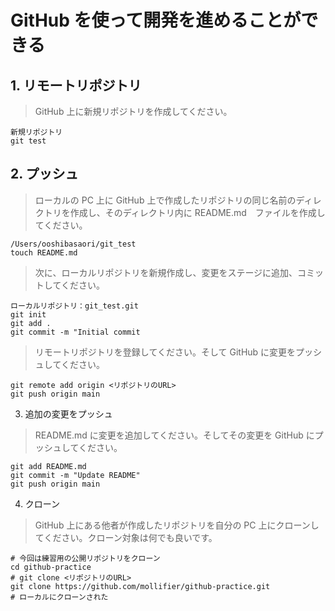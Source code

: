 # GitHub を使って開発を進めることができる
## 1. リモートリポジトリ
> GitHub 上に新規リポジトリを作成してください。
```ubuntu
新規リポジトリ
git test
```

## 2. プッシュ
> ローカルの PC 上に GitHub 上で作成したリポジトリの同じ名前のディレクトリを作成し、そのディレクトリ内に README.md　ファイルを作成してください。
```ubuntu
/Users/ooshibasaori/git_test
touch README.md
```
> 次に、ローカルリポジトリを新規作成し、変更をステージに追加、コミットしてください。
```ubuntu
ローカルリポジトリ：git_test.git
git init
git add .
git commit -m "Initial commit
```
> リモートリポジトリを登録してください。そして GitHub に変更をプッシュしてください。
```ubuntu
git remote add origin <リポジトリのURL>
git push origin main
```
3. 追加の変更をプッシュ
> README.md に変更を追加してください。そしてその変更を GitHub にプッシュしてください。
```ubuntu
git add README.md
git commit -m "Update README"
git push origin main
```
4. クローン
> GitHub 上にある他者が作成したリポジトリを自分の PC 上にクローンしてください。クローン対象は何でも良いです。
```ubuntu
# 今回は練習用の公開リポジトリをクローン
cd github-practice
# git clone <リポジトリのURL>
git clone https://github.com/mollifier/github-practice.git
# ローカルにクローンされた
```
